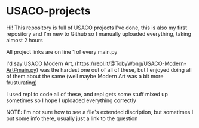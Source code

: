 # USACO-projects

Hi!
This repository is full of USACO projects I've done, this is also my first repository and I'm new to Github so I manually uploaded everything, taking almost 2 hours

All project links are on line 1 of every main.py

I'd say USACO Modern Art, (https://repl.it/@TobyWong/USACO-Modern-Art#main.py) was the hardest one out of all of these, but I enjoyed doing all of them about the same (well maybe Modern Art was a bit more frusturating)

I used repl to code all of these, and repl gets some stuff mixed up sometimes so I hope I uploaded everything correctly


NOTE: I'm not sure how to see a file's extended discription, but sometimes I put some info there, usually just a link to the question
